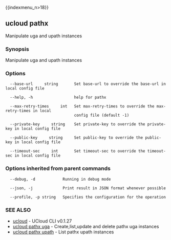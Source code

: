{{indexmenu_n>18}}

## ucloud pathx

Manipulate uga and upath instances

### Synopsis

Manipulate uga and upath instances

### Options

```
  --base-url     string       Set base-url to override the base-url in local config file 

  --help, -h                  help for pathx 

  --max-retry-times     int   Set max-retry-times to override the max-retry-times in local
                              config file (default -1) 

  --private-key     string    Set private-key to override the private-key in local config file 

  --public-key     string     Set public-key to override the public-key in local config file 

  --timeout-sec     int       Set timeout-sec to override the timeout-sec in local config file 

```

### Options inherited from parent commands

```
  --debug, -d            Running in debug mode 

  --json, -j             Print result in JSON format whenever possible 

  --profile, -p string   Specifies the configuration for the operation 

```

### SEE ALSO

* [ucloud](developer/cli/cmd/ucloud)	 - UCloud CLI v0.1.27
* [ucloud pathx uga](developer/cli/cmd/ucloud/pathx/uga)	 - Create,list,update and delete pathx uga instances
* [ucloud pathx upath](developer/cli/cmd/ucloud/pathx/upath)	 - List pathx upath instances

